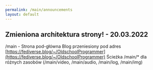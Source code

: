 ```yaml
---
permalink: /main/announcements
layout: default
---
```


## Zmieniona architektura strony! - 20.03.2022
/main - Strona pod-główna
Blog przeniesiony pod adres [https://fediverse.blog/~/OldschoolProgrammer](https://fediverse.blog/~/OldschoolProgrammer)
Ścieżka /main/* dla różnych zasobów (/main/video, /main/audio, /main/log, /main/img)